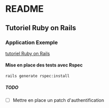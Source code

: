 # README

## Tutoriel Ruby on Rails

### Application Exemple

[tutoriel Ruby on Rails](http:rubyonrails.org)

#### Mise en place des tests avec Rspec

`rails generate rspec:install`

##### TODO

- [  ] Mettre en place un patch d'authentification
